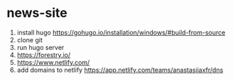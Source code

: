 # news-site
1. install hugo https://gohugo.io/installation/windows/#build-from-source
2. clone git 
3. run hugo server
4. https://forestry.io/
5. https://www.netlify.com/
6. add domains to netlify https://app.netlify.com/teams/anastasiiaxfr/dns
